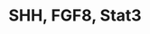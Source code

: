 ---
authors:
- Zans
- MaintBot
- Khanspers
description: ''
last-edited: 2013-07-08
organisms:
- Mus musculus
redirect_from:
- /index.php/Pathway:WP1500
- /instance/WP1500
schema-jsonld:
- '@context': https://schema.org/
  '@id': https://wikipathways.github.io/pathways/WP1500.html
  '@type': Dataset
  creator:
    '@type': Organization
    name: WikiPathways
  description: ''
  keywords:
  - Foxa2
  - Fgf8
  - Msx1
  - Shh
  - Lmx1a
  - Stat3
  license: CC0
  name: SHH, FGF8, Stat3
seo: CreativeWork
title: SHH, FGF8, Stat3
wpid: WP1500
---